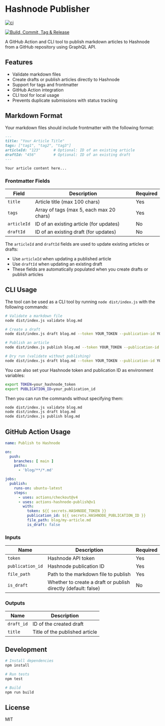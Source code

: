# Hashnode Publisher

[![ci](https://github.com/actionsforge/actions-hashnode-publish/actions/workflows/ci.yml/badge.svg)](https://github.com/actionsforge/actions-hashnode-publish/actions/workflows/ci.yml)

[![Build, Commit, Tag & Release](https://github.com/actionsforge/actions-hashnode-publish/actions/workflows/build-and-tag.yml/badge.svg)](https://github.com/actionsforge/actions-hashnode-publish/actions/workflows/build-and-tag.yml)

A GitHub Action and CLI tool to publish markdown articles to Hashnode from a GitHub repository using GraphQL API.

## Features

- Validate markdown files
- Create drafts or publish articles directly to Hashnode
- Support for tags and frontmatter
- GitHub Action integration
- CLI tool for local usage
- Prevents duplicate submissions with status tracking

## Markdown Format

Your markdown files should include frontmatter with the following format:

```markdown
---
title: "Your Article Title"
tags: ["tag1", "tag2", "tag3"]
articleId: "123"      # Optional: ID of an existing article
draftId: "456"        # Optional: ID of an existing draft
---

Your article content here...
```

### Frontmatter Fields

| Field | Description | Required |
|-------|-------------|----------|
| `title` | Article title (max 100 chars) | Yes |
| `tags` | Array of tags (max 5, each max 20 chars) | Yes |
| `articleId` | ID of an existing article (for updates) | No |
| `draftId` | ID of an existing draft (for updates) | No |

The `articleId` and `draftId` fields are used to update existing articles or drafts:

- Use `articleId` when updating a published article
- Use `draftId` when updating an existing draft
- These fields are automatically populated when you create drafts or publish articles

## CLI Usage

The tool can be used as a CLI tool by running `node dist/index.js` with the following commands:

```bash
# Validate a markdown file
node dist/index.js validate blog.md

# Create a draft
node dist/index.js draft blog.md --token YOUR_TOKEN --publication-id YOUR_PUB_ID

# Publish an article
node dist/index.js publish blog.md --token YOUR_TOKEN --publication-id YOUR_PUB_ID

# Dry run (validate without publishing)
node dist/index.js draft blog.md --token YOUR_TOKEN --publication-id YOUR_PUB_ID --dry-run
```

You can also set your Hashnode token and publication ID as environment variables:

```bash
export TOKEN=your_hashnode_token
export PUBLICATION_ID=your_publication_id
```

Then you can run the commands without specifying them:

```bash
node dist/index.js validate blog.md
node dist/index.js draft blog.md
node dist/index.js publish blog.md
```

## GitHub Action Usage

```yaml
name: Publish to Hashnode

on:
  push:
    branches: [ main ]
    paths:
      - 'blog/**/*.md'

jobs:
  publish:
    runs-on: ubuntu-latest
    steps:
      - uses: actions/checkout@v4
      - uses: actions-hashnode-publish@v1
        with:
          token: ${{ secrets.HASHNODE_TOKEN }}
          publication_id: ${{ secrets.HASHNODE_PUBLICATION_ID }}
          file_path: blog/my-article.md
          is_draft: false
```

### Inputs

| Name | Description | Required |
|------|-------------|----------|
| `token` | Hashnode API token | Yes |
| `publication_id` | Hashnode publication ID | Yes |
| `file_path` | Path to the markdown file to publish | Yes |
| `is_draft` | Whether to create a draft or publish directly (default: false) | No |

### Outputs

| Name | Description |
|------|-------------|
| `draft_id` | ID of the created draft |
| `title` | Title of the published article |

## Development

```bash
# Install dependencies
npm install

# Run tests
npm test

# Build
npm run build
```

## License

MIT
